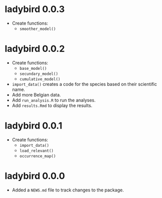 # ladybird 0.0.3

* Create functions:
    * `smoother_model()`

# ladybird 0.0.2

* Create functions:
    * `base_model()`
    * `secundary_model()`
    * `cumulative_model()`
* `import_data()` creates a code for the species based on their scientific name.
* Add more Belgian data.
* Add `run_analysis.R` to run the analyses.
* Add `results.Rmd` to display the results.

# ladybird 0.0.1

* Create functions:
    * `import_data()`
    * `load_relevant()`
    * `occurrence_map()`

# ladybird 0.0.0

* Added a `NEWS.md` file to track changes to the package.

